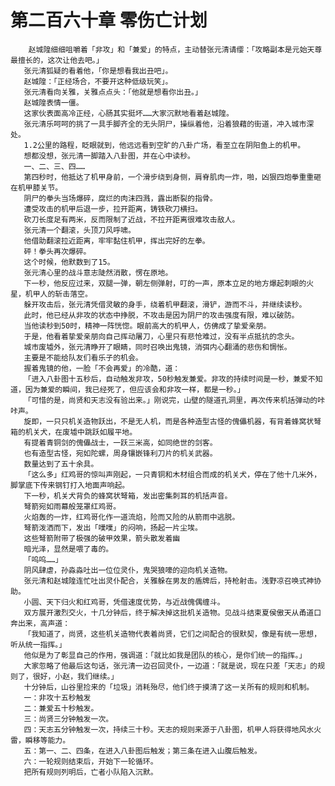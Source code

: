 # 第二百六十章 零伤亡计划
        赵城隍细细咀嚼着「非攻」和「兼爱」的特点，主动替张元清请缨：「攻略副本是元始天尊最擅长的，这次让他去吧。」
       张元清狐疑的看着他，「你是想看我出丑吧」。
       赵城隍：「正经场合，不要开这种低级玩笑」。
       张元清看向关雅，关雅点点头：「他就是想看你出丑。」
       赵城隍表情一僵。
       这家伙表面高冷正经，心肠其实挺坏……大家沉默地看着赵城隍。
       张元清乐呵呵的挑了一具手脚齐全的无头阴尸，操纵着他，沿着狼藉的街道，冲入城市深处。
       1.2公里的路程，眨眼就到，他远远看到空旷的八卦广场，看至立在阴阳鱼上的机甲。
       想都没想，张元清一脚踏入八卦图，并在心中读秒。
       一、二、三、四……
       第四秒时，他抵达了机甲身前，一个滑步绕到身侧，肩脊肌肉一炸，啪，凶狠四炮拳重重砸在机甲膝关节。
       阴尸的拳头当场爆碎，腐烂的肉沫四溅，露出断裂的指骨。
       遭受攻击的机甲后退一步，拉开距离，铸铁砍刀横扫。
       砍刀长度足有两米，反而限制了近战，不拉开距离很难攻击敌人。
       张元清一个翻滚，头顶刀风呼啸。
       他借助翻滚拉近距离，牢牢黏住机甲，挥出完好的左拳。
       砰！拳头再次爆碎。
       这个时候，他默数到了15。
       张元清心里的战斗意志陡然消散，愣在原地。
       下一秒，他反应过来，双腿一弹，朝左侧弹射，叮的一声，原本立足的地方爆起刺眼的火星，机甲人的斩击落空。
       躲开攻击后，张元清凭借灵敏的身手，绕着机甲翻滚，滑铲，游而不斗，并继续读秒。
       此时，他已经从非攻的状态中挣脱，不攻击是因为阴尸的攻击强度有限，难以破防。
       当他读秒到50时，精神一阵恍惚。眼前高大的机甲人，仿佛成了挚爱亲朋。
       于是，他看着挚爱亲朋向自己挥动屠刀，心里只有悲怆难过，没有半点抵抗的念头。
       城市废墟外，张元清睁开了眼睛，同时召唤出鬼镜，消弭内心翻涌的悲伤和惆怅。
       主要是不能给队友们看乐子的机会。
       握着鬼镜的他，一脸「不会再爱」的冷酷，道：
       「进入八卦图十五秒后，自动触发非攻，50秒触发兼爱。非攻的持续时间是一秒，兼爱不知道，因为兼爱的瞬间，我已经死了，但应该会和非攻一样，都是一秒。」
       「可惜的是，尚贤和天志没有验出来。」刚说完，山壁的隧道孔洞里，再次传来机括弹动的咔咔声。
       旋即，一只只机关造物跃出，不是无人机，而是各种造型古怪的傀儡机器，有背着蜂窝状弩箱的机关犬，在废墟中跳跃如履平地。
       有提着青铜剑的傀儡战士，一跃三米高，如同绝世的剑客。
       也有造型古怪，宛如陀螺，周身镶嵌锋利刀片的机关武器。
       数量达到了五十余具。
       「这么多」红鸡哥的惊叫声刚起，一只青铜和木材组合而成的机关犬，停在了他十几米外，脚掌底下传来钢钉打入地面声响起。
       下一秒，机关犬背负的蜂窝状弩箱，发出密集刺耳的机括声音。
       弩箭宛如雨幕般笼罩红鸡哥。
       火焰轰的一炸，红鸡哥化作一道流焰，险而又险的从箭雨中逃脱。
       弩箭泼洒而下，发出「噗噗」的闷响，扬起一片尘埃。
       这些弩箭附带了极强的破甲效果，箭头散发着幽
       暗光泽，显然是喂了毒的。
       「呜呜……」
       阴风肆虐，孙淼淼吐出一位位灵仆，鬼哭狼嚎的迎向机关造物。
       张元清和赵城隍连忙吐出灵仆配合，关雅躲在男友的盾牌后，持枪射击。浅野凉召唤式神协助。
       小圆、天下归火和红鸡哥，凭借速度优势，与近战傀偶缠斗。
       双方展开激烈交火，十几分钟后，终于解决掉这批机关造物。见战斗结束夏侯傲天从甬道口奔出来，高声道：
       「我知道了，尚贤，这些机关造物代表着尚贤，它们之间配合的很默契，像是有统一思想，听从统一指挥。」
       他似是为了彰显自己的作用，强调道：「就比如我是团队的核心，是你们统一的指挥。」
       大家忽略了他最后这句话，张元清一边召回灵仆，一边道：「就是说，现在只差「天志」的规则了，很好，小赵，我们继续。」
       十分钟后，山谷里捡来的「垃圾」消耗殆尽，他们终于摸清了这一关所有的规则和机制。
       一：非攻十五秒触发
       二：兼爱五十秒触发。
       三：尚贤三分钟触发一次。
       四：天志五分钟触发一次，持续三十秒。天志的规则来源于八卦图，机甲人将获得地风水火雷，瞬移等能力。
       五：第一、二、四条，在进入八卦图后触发；第三条在进入山腹后触发。
       六：一轮规则结束后，开始下一轮循环。
       把所有规则列明后，亡者小队陷入沉默。